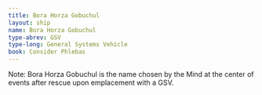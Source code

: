 ```yaml
---
title: Bora Horza Gobuchul
layout: ship
name: Bora Horza Gobuchul
type-abrev: GSV
type-long: General Systems Vehicle
book: Consider Phlebas
---
```


<span class="note">Note:</span> Bora Horza Gobuchul is the name chosen by the Mind at the center of events after rescue upon emplacement with a GSV.